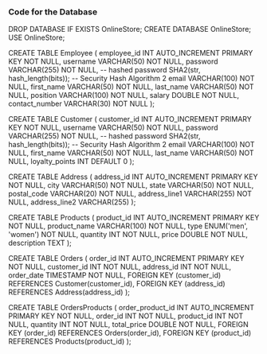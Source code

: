 ### Code for the Database ### 
DROP DATABASE IF EXISTS OnlineStore;
CREATE DATABASE OnlineStore;
USE OnlineStore;

CREATE TABLE Employee (
    employee_id INT AUTO_INCREMENT PRIMARY KEY NOT NULL,
    username VARCHAR(50) NOT NULL,
    password VARCHAR(255) NOT NULL, -- hashed password SHA2(str, hash_length(bits)); 
-- Security Hash Algorithm 2
    email VARCHAR(100) NOT NULL,
    first_name VARCHAR(50) NOT NULL,
    last_name VARCHAR(50) NOT NULL,
    position VARCHAR(100) NOT NULL,
    salary DOUBLE NOT NULL,
    contact_number VARCHAR(30) NOT NULL
);

CREATE TABLE Customer (
    customer_id INT AUTO_INCREMENT PRIMARY KEY NOT NULL,
    username VARCHAR(50) NOT NULL,
    password VARCHAR(255) NOT NULL, -- hashed password SHA2(str, hash_length(bits)); 
-- Security Hash Algorithm 2
    email VARCHAR(100) NOT NULL,
    first_name VARCHAR(50) NOT NULL,
    last_name VARCHAR(50) NOT NULL,
    loyalty_points INT DEFAULT 0
);

CREATE TABLE Address (
    address_id INT AUTO_INCREMENT PRIMARY KEY NOT NULL,
    city VARCHAR(50) NOT NULL,
    state VARCHAR(50) NOT NULL,
    postal_code VARCHAR(20) NOT NULL,
    address_line1 VARCHAR(255) NOT NULL,
    address_line2 VARCHAR(255)
);

CREATE TABLE Products (
    product_id INT AUTO_INCREMENT PRIMARY KEY NOT NULL,
    product_name VARCHAR(100) NOT NULL,
    type ENUM('men', 'women') NOT NULL,
    quantity INT NOT NULL,
    price DOUBLE NOT NULL,
    description TEXT
);

CREATE TABLE Orders (
    order_id INT AUTO_INCREMENT PRIMARY KEY NOT NULL,
    customer_id INT NOT NULL,
    address_id INT NOT NULL,
    order_date TIMESTAMP NOT NULL,
    FOREIGN KEY (customer_id) REFERENCES Customer(customer_id),
    FOREIGN KEY (address_id) REFERENCES Address(address_id)
);

CREATE TABLE OrdersProducts (
    order_product_id INT AUTO_INCREMENT PRIMARY KEY NOT NULL,
    order_id INT NOT NULL,
    product_id INT NOT NULL,
    quantity INT NOT NULL,
    total_price DOUBLE NOT NULL,
    FOREIGN KEY (order_id) REFERENCES Orders(order_id),
    FOREIGN KEY (product_id) REFERENCES Products(product_id)
);